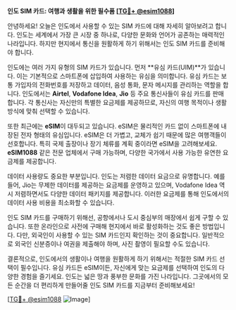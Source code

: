 **인도 SIM 카드: 여행과 생활을 위한 필수품 [[TG💪+ @esim1088](https://t.me/s/esim1088)]**

안녕하세요! 오늘은 인도에서 사용할 수 있는 SIM 카드에 대해 자세히 알아보려고 합니다. 인도는 세계에서 가장 큰 시장 중 하나로, 다양한 문화와 언어가 공존하는 매력적인 나라입니다. 하지만 현지에서 통신을 원활하게 하기 위해서는 인도 SIM 카드를 준비해야 합니다.

인도에는 여러 가지 유형의 SIM 카드가 있습니다. 먼저 **유심 카드(UIM)**가 있습니다. 이는 기본적으로 스마트폰에 삽입하여 사용하는 유심을 의미합니다. 유심 카드는 보통 가입자의 전화번호를 저장하고 데이터, 음성 통화, 문자 메시지를 관리하는 역할을 합니다. 인도에서는 **Airtel**, **Vodafone Idea**, **Jio** 등 주요 통신사들이 유심 카드를 판매합니다. 각 통신사는 자신만의 특별한 요금제를 제공하므로, 자신의 여행 목적이나 생활 방식에 맞춰 선택할 수 있습니다.

또한 최근에는 **eSIM**이 대두되고 있습니다. eSIM은 물리적인 카드 없이 스마트폰에 내장된 전자 형태의 유심입니다. eSIM은 더 가볍고, 교체가 쉽기 때문에 많은 여행객들이 선호합니다. 특히 국제 출장이나 장기 체류를 계획 중이라면 eSIM을 고려해보세요. **eSIM1088** 같은 전문 업체에서 구매 가능하며, 다양한 국가에서 사용 가능한 유연한 요금제를 제공합니다.

데이터 사용량도 중요한 부분입니다. 인도는 저렴한 데이터 요금으로 유명합니다. 예를 들어, Jio는 무제한 데이터를 제공하는 요금제를 운영하고 있으며, Vodafone Idea 역시 저렴하면서도 다양한 데이터 패키지를 제공합니다. 이러한 요금제를 통해 인도에서의 데이터 사용 비용을 최소화할 수 있습니다.

인도 SIM 카드를 구매하기 위해선, 공항에서나 도시 중심부의 매장에서 쉽게 구할 수 있습니다. 또한 온라인으로 사전에 구매해 현지에서 바로 활성화하는 것도 좋은 방법입니다. 다만, 외국인이 사용할 수 있는 SIM 카드인지 확인하는 것이 중요합니다. 일반적으로 외국인 신분증이나 여권을 제출해야 하며, 사진 촬영이 필요할 수도 있습니다.

결론적으로, 인도에서의 생활이나 여행을 원활하게 하기 위해서는 적절한 SIM 카드 선택이 필수입니다. 유심 카드든 eSIM이든, 자신에게 맞는 요금제를 선택하여 인도의 다양한 경험을 즐기세요. 인도는 넓은 땅과 풍부한 문화를 가진 나라입니다. 그곳에서의 모든 순간을 더 편리하게 만들어줄 인도 SIM 카드를 지금부터 준비해보세요!

[[TG💪+ @esim1088](https://t.me/s/esim1088) ![Image](https://i.postimg.cc/Y0z9fWf4/image.png)]